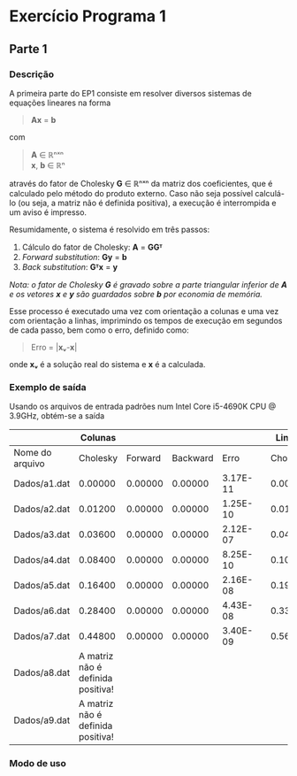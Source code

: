 # Exercício Programa 1
## Parte 1
### Descrição
A primeira parte do EP1 consiste em resolver diversos sistemas de equações lineares na forma

> **Ax** = **b**

com

> **A** ∈ ℝⁿˣⁿ  
> **x**, **b** ∈ ℝⁿ

através do fator de Cholesky **G** ∈ ℝⁿˣⁿ da matriz dos coeficientes,
que é calculado pelo método do produto externo.
Caso não seja possível calculá-lo (ou seja, a matriz não é definida positiva), a execução é
interrompida e um aviso é impresso.

Resumidamente, o sistema é resolvido em três passos:

1. Cálculo do fator de Cholesky: **A** = **GGᵀ**
2. *Forward substitution*: **Gy** = **b**
3. *Back substitution*: **Gᵀx** = **y**


*Nota: o fator de Cholesky **G** é gravado sobre a parte triangular inferior de **A** e os vetores **x** e **y** são guardados sobre **b** por economia de memória.*

Esse processo é executado uma vez com orientação a colunas e uma vez com orientação a linhas, imprimindo os tempos de execução em segundos de cada passo, bem como o erro, definido como:

> Erro = |**xᵥ**-**x**|  

onde **xᵥ** é a solução real do sistema e **x** é a calculada.
### Exemplo de saída
Usando os arquivos de entrada padrões num Intel Core i5-4690K CPU @ 3.9GHz, obtém-se a saída

|                 | Colunas                           |         |          |          |   | Linhas   |         |          |          |
|-----------------|-----------------------------------|---------|----------|----------|---|----------|---------|----------|----------|
| Nome do arquivo | Cholesky                          | Forward | Backward | Erro     |   | Cholesky | Forward | Backward | Erro     |
| Dados/a1.dat    | 0.00000                           | 0.00000 | 0.00000  | 3.17E-11 |   | 0.00400  | 0.00000 | 0.00000  | 3.17E-11 |
| Dados/a2.dat    | 0.01200                           | 0.00000 | 0.00000  | 1.25E-10 |   | 0.01200  | 0.00000 | 0.00000  | 1.25E-10 |
| Dados/a3.dat    | 0.03600                           | 0.00000 | 0.00000  | 2.12E-07 |   | 0.04400  | 0.00000 | 0.00000  | 2.12E-07 |
| Dados/a4.dat    | 0.08400                           | 0.00000 | 0.00000  | 8.25E-10 |   | 0.10000  | 0.00000 | 0.00000  | 8.25E-10 |
| Dados/a5.dat    | 0.16400                           | 0.00000 | 0.00000  | 2.16E-08 |   | 0.19600  | 0.00000 | 0.00000  | 2.16E-08 |
| Dados/a6.dat    | 0.28400                           | 0.00000 | 0.00000  | 4.43E-08 |   | 0.33200  | 0.00000 | 0.00000  | 4.43E-08 |
| Dados/a7.dat    | 0.44800                           | 0.00000 | 0.00000  | 3.40E-09 |   | 0.56000  | 0.00000 | 0.00400  | 3.40E-09 |
| Dados/a8.dat    | A matriz não é definida positiva! |         |          |          |   |          |         |          |          |
| Dados/a9.dat    | A matriz não é definida positiva! |         |          |          |   |          |         |          |          |

### Modo de uso
